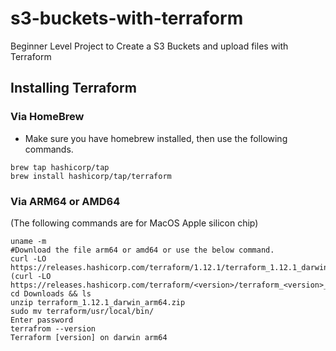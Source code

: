 # s3-buckets-with-terraform

Beginner Level Project to Create a S3 Buckets and upload files with Terraform

## Installing Terraform


### Via HomeBrew
- Make sure you have homebrew installed, then use the following commands.
```
brew tap hashicorp/tap
brew install hashicorp/tap/terraform
```

### Via ARM64 or AMD64 
(The following commands are for MacOS Apple silicon chip)
```
uname -m
#Download the file arm64 or amd64 or use the below command.
curl -LO https://releases.hashicorp.com/terraform/1.12.1/terraform_1.12.1_darwin_arm64.zip
(curl -LO https://releases.hashicorp.com/terraform/<version>/terraform_<version>_<OS>_<arch>.zip)
cd Downloads && ls
unzip terraform_1.12.1_darwin_arm64.zip 
sudo mv terraform/usr/local/bin/
Enter password
terrafrom --version
Terraform [version] on darwin arm64
```




